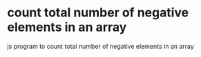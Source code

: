 # count total number of negative elements in an array
 js program to count total number of negative elements in an array
